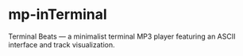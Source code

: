 # mp-inTerminal
Terminal Beats — a minimalist terminal MP3 player featuring an ASCII interface and track visualization.
